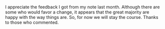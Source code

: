 I appreciate the feedback I got from my note last month.  Although there are some who would favor a change, it appears that the great majority are happy with the way things are.  So, for now we will stay the course.  Thanks to those who commented.